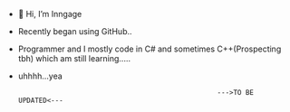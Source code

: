 - 👋 Hi, I’m Inngage
- Recently began using GitHub.. 
- Programmer and I mostly code in C# and sometimes C++(Prospecting tbh) which am still learning.....
- uhhhh...yea
                                                       
                                                       --->TO BE UPDATED<---
